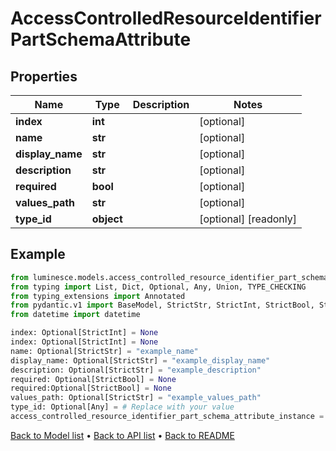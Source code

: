 # AccessControlledResourceIdentifierPartSchemaAttribute

## Properties
Name | Type | Description | Notes
------------ | ------------- | ------------- | -------------
**index** | **int** |  | [optional] 
**name** | **str** |  | [optional] 
**display_name** | **str** |  | [optional] 
**description** | **str** |  | [optional] 
**required** | **bool** |  | [optional] 
**values_path** | **str** |  | [optional] 
**type_id** | **object** |  | [optional] [readonly] 
## Example

```python
from luminesce.models.access_controlled_resource_identifier_part_schema_attribute import AccessControlledResourceIdentifierPartSchemaAttribute
from typing import List, Dict, Optional, Any, Union, TYPE_CHECKING
from typing_extensions import Annotated
from pydantic.v1 import BaseModel, StrictStr, StrictInt, StrictBool, StrictFloat, StrictBytes, Field, validator, ValidationError, conlist, constr
from datetime import datetime

index: Optional[StrictInt] = None
index: Optional[StrictInt] = None
name: Optional[StrictStr] = "example_name"
display_name: Optional[StrictStr] = "example_display_name"
description: Optional[StrictStr] = "example_description"
required: Optional[StrictBool] = None
required:Optional[StrictBool] = None
values_path: Optional[StrictStr] = "example_values_path"
type_id: Optional[Any] = # Replace with your value
access_controlled_resource_identifier_part_schema_attribute_instance = AccessControlledResourceIdentifierPartSchemaAttribute(index=index, name=name, display_name=display_name, description=description, required=required, values_path=values_path, type_id=type_id)

```

[Back to Model list](../README.md#documentation-for-models) &#8226; [Back to API list](../README.md#documentation-for-api-endpoints) &#8226; [Back to README](../README.md)

